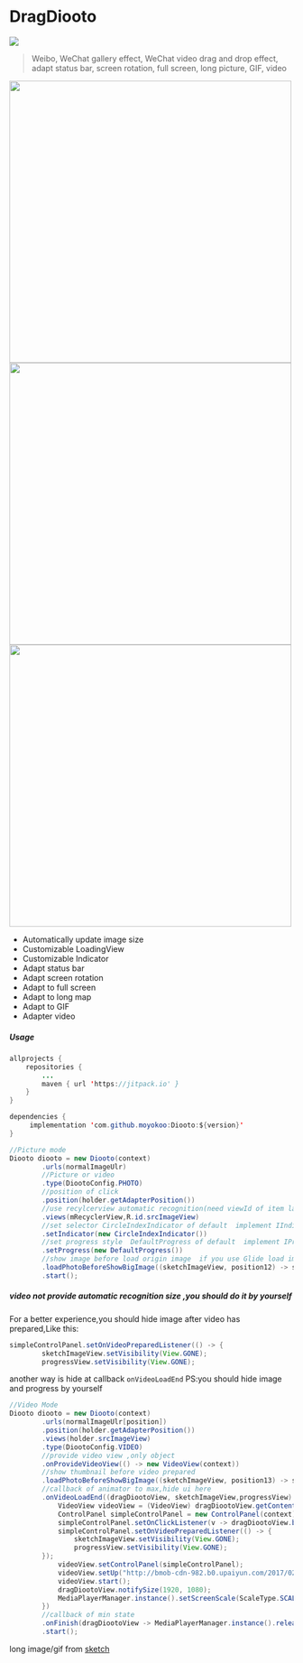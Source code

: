 # DragDiooto 

[![](https://jitpack.io/v/moyokoo/Diooto.svg)](https://jitpack.io/#moyokoo/Diooto)

> Weibo, WeChat gallery effect, WeChat video drag and drop effect, adapt status bar, screen rotation, full screen, long picture, GIF, video


<img src="https://github.com/moyokoo/Media/blob/master/diooto1.gif?raw=true" height="500"/><img src="https://github.com/moyokoo/Media/blob/master/diooto2.gif?raw=true" height="500"/><img src="https://github.com/moyokoo/Media/blob/master/diooto3.gif?raw=true" height="500"/>

- Automatically update image size
- Customizable LoadingView
- Customizable Indicator
- Adapt status bar
- Adapt screen rotation
- Adapt to full screen
- Adapt to long map
- Adapt to GIF
- Adapter video

##### Usage

```java
allprojects {
	repositories {
		...
		maven { url 'https://jitpack.io' }
	}
}

dependencies {
	 implementation 'com.github.moyokoo:Diooto:${version}'
}
```



```java
//Picture mode
Diooto diooto = new Diooto(context)
        .urls(normalImageUlr)
        //Picture or video
        .type(DiootoConfig.PHOTO)
        //position of click
        .position(holder.getAdapterPosition())
        //use recylcerview automatic recognition(need viewId of item layout)  use view array by yourself
        .views(mRecyclerView,R.id.srcImageView)
        //set selector CircleIndexIndicator of default  implement IIndicator inteerface customize
        .setIndicator(new CircleIndexIndicator())
        //set progress style  DefaultProgress of default  implement IProgress inteerface customize
        .setProgress(new DefaultProgress())
        //show image before load origin image  if you use Glide load imageview at recyclerview,you should use Glide here
        .loadPhotoBeforeShowBigImage((sketchImageView, position12) -> sketchImageView.displayImage(normalImageUlr[holder.getAdapterPosition()]))
        .start();
```

##### video not provide automatic recognition size ,you should do it by yourself

For a better experience,you should hide image after video has prepared,Like this:

```java
simpleControlPanel.setOnVideoPreparedListener(() -> {
        sketchImageView.setVisibility(View.GONE);
        progressView.setVisibility(View.GONE);
```

another way is hide at callback `onVideoLoadEnd`
PS:you should hide image and progress by yourself

```java
//Video Mode
Diooto diooto = new Diooto(context)
        .urls(normalImageUlr[position])
        .position(holder.getAdapterPosition())
        .views(holder.srcImageView)
        .type(DiootoConfig.VIDEO)
        //provide video view ,only object
        .onProvideVideoView(() -> new VideoView(context))
        //show thumbnail before video prepared
        .loadPhotoBeforeShowBigImage((sketchImageView, position13) -> sketchImageView.displayImage(normalImageUlr[holder.getAdapterPosition()]))
        //callback of animator to max,hide ui here
        .onVideoLoadEnd((dragDiootoView, sketchImageView,progressView) -> {
            VideoView videoView = (VideoView) dragDiootoView.getContentView();
            ControlPanel simpleControlPanel = new ControlPanel(context);
            simpleControlPanel.setOnClickListener(v -> dragDiootoView.backToMin());
            simpleControlPanel.setOnVideoPreparedListener(() -> {
                sketchImageView.setVisibility(View.GONE);
                progressView.setVisibility(View.GONE);
        });
            videoView.setControlPanel(simpleControlPanel);
            videoView.setUp("http://bmob-cdn-982.b0.upaiyun.com/2017/02/23/266454624066f2b680707492a0664a97.mp4");
            videoView.start();
            dragDiootoView.notifySize(1920, 1080);
            MediaPlayerManager.instance().setScreenScale(ScaleType.SCALE_CENTER_CROP);
        })
        //callback of min state
        .onFinish(dragDiootoView -> MediaPlayerManager.instance().releasePlayerAndView(context))
        .start();
```

long image/gif from [sketch](https://github.com/panpf/sketch)


